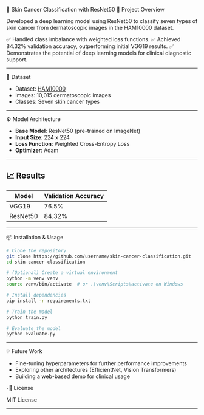  🧪 Skin Cancer Classification with ResNet50
 📄 Project Overview

Developed a deep learning model using ResNet50 to classify seven types of skin cancer from dermatoscopic images in the HAM10000 dataset.

✅ Handled class imbalance with weighted loss functions.
✅ Achieved 84.32% validation accuracy, outperforming initial VGG19 results.
✅ Demonstrates the potential of deep learning models for clinical diagnostic support.

---

🚀 Dataset

* Dataset: [HAM10000](https://www.kaggle.com/kmader/skin-cancer-mnist-ham10000)
* Images: 10,015 dermatoscopic images
* Classes: Seven skin cancer types

---

⚙️ Model Architecture

* **Base Model**: ResNet50 (pre-trained on ImageNet)
* **Input Size**: 224 x 224
* **Loss Function**: Weighted Cross-Entropy Loss
* **Optimizer**: Adam

---

## 📈 Results

| Model        | Validation Accuracy |
| ------------ | ------------------- |
| VGG19        | 76.5%               |
| ResNet50     | 84.32%              |

---

📦 Installation & Usage

```bash
# Clone the repository
git clone https://github.com/username/skin-cancer-classification.git
cd skin-cancer-classification

# (Optional) Create a virtual environment
python -m venv venv
source venv/bin/activate  # or .\venv\Scripts\activate on Windows

# Install dependencies
pip install -r requirements.txt

# Train the model
python train.py

# Evaluate the model
python evaluate.py
```

---
 💡 Future Work

* Fine-tuning hyperparameters for further performance improvements
* Exploring other architectures (EfficientNet, Vision Transformers)
* Building a web-based demo for clinical usage

-📜 License

MIT License

---
